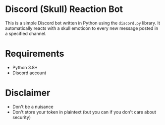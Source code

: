 # Discord (Skull) Reaction Bot
This is a simple Discord bot written in Python using the `discord.py` library. It automatically reacts with a skull emoticon to every new message posted in a specified channel.

# Requirements
- Python 3.8+
- Discord account

# Disclaimer
- Don't be a nuisance
- Don't store your token in plaintext (but you can if you don't care about security)
